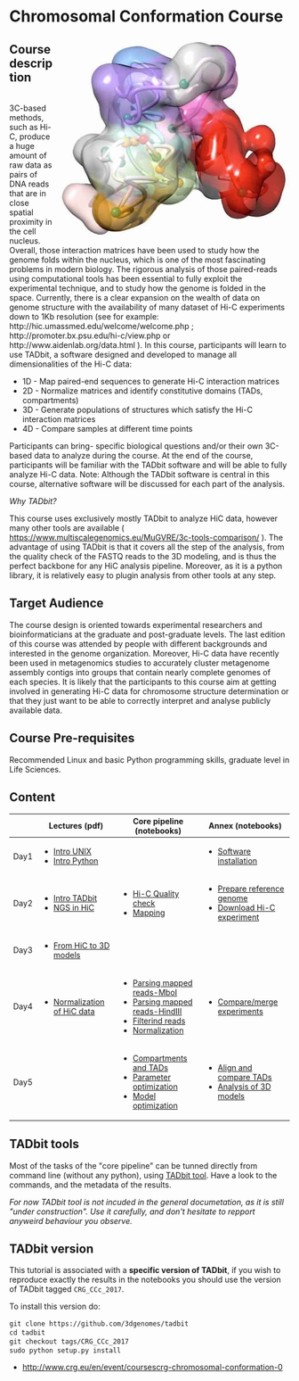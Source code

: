 # Chromosomal Conformation Course
<p>
<img align="right" src=/Documents/Logo/Foto-DNA_MMarti_0.jpg?raw=True>
<h2>Course description</h2><br>
3C-based methods, such as Hi-C, produce a huge amount of raw data as pairs of DNA reads that are in close spatial proximity in the cell nucleus. Overall, those interaction matrices have been used to study how the genome folds within the nucleus, which is one of the most fascinating problems in modern biology. The rigorous analysis of those paired-reads using computational tools has been essential to fully exploit the experimental technique, and to study how the genome is folded in the space. Currently, there is a clear expansion on the wealth of data on genome structure with the availability of many dataset of Hi-C experiments down to 1Kb resolution (see for example: http://hic.umassmed.edu/welcome/welcome.php ; http://promoter.bx.psu.edu/hi-c/view.php or http://www.aidenlab.org/data.html ). In this course, participants will learn to use TADbit, a software designed and developed to manage all dimensionalities of the Hi-C data:
</p>


 - 1D - Map paired-end sequences to generate Hi-C interaction matrices
 - 2D - Normalize matrices and identify constitutive domains (TADs, compartments)
 - 3D - Generate populations of structures which satisfy the Hi-C interaction matrices
 - 4D - Compare samples at different time points

Participants can bring- specific biological questions and/or their own 3C-based data to analyze during the course. At the end of the course, participants will be familiar with the TADbit software and will be able to fully analyze Hi-C data. Note: Although the TADbit software is central in this course, alternative software will be discussed for each part of the analysis.

*Why TADbit?*

This course uses exclusively mostly TADbit to analyze HiC data, however many other tools are available ( https://www.multiscalegenomics.eu/MuGVRE/3c-tools-comparison/ ). The advantage of using TADbit is that it covers all the step of the analysis, from the quality check of the FASTQ reads to the 3D modeling, and is thus the perfect backbone for any HiC analysis pipeline. Moreover, as it is a python library, it is relatively easy to plugin analysis from other tools at any step.


## Target Audience

The course design is oriented towards experimental researchers and bioinformaticians at the graduate and post-graduate levels. The last edition of this course was attended by people with different backgrounds and interested in the genome organization.
Moreover, Hi-C data have recently been used in metagenomics studies to accurately cluster metagenome assembly contigs into groups that contain nearly complete genomes of each species.
It is likely that the participants to this course aim at getting involved in generating Hi-C data for chromosome structure determination or that they just want to be able to correctly interpret and analyse publicly available data. 

## Course Pre-requisites

Recommended Linux and basic Python programming skills, graduate level in Life Sciences.


## Content

|                  | Lectures (pdf)                          | Core pipeline (notebooks)               | Annex (notebooks)                 |
|-------------------|----------------|-------------------------|------------|
| Day1 | <ul><li>[Intro UNIX](/Presentations/Day1/linux.pdf)</li><li>[Intro Python](/Presentations/Day1/python.pdf)</ul></li> | | <ul><li>[Software installation](/Notebooks/A0-Preparing_your_computer_for_HiC_data_analysis.ipynb)</li></ul> |
| Day2 | <ul><li>[Intro TADbit](/Presentations/Day2/Intro_TADbit.pdf)</li><li>[NGS in HiC](/Presentations/Day2/NGS_for_HiC.pdf)</li></ul>| <ul><li>[Hi-C Quality check](/Notebooks/00-Hi-C_quality_check.ipynb)</li><li>[Mapping](/Notebooks/01-Mapping.ipynb)</li></ul> | <ul><li>[Prepare reference genome](/Notebooks/A1-Preparation_reference_genome.ipynb)</li><li>[Download Hi-C experiment](/Notebooks/A2-Download_published_Hi-C_experiments.ipynb)</li></ul> |
| Day3 | <ul><li>[From HiC to 3D models](/Presentations/Day3/from_hic_to_3D.pdf)</li></ul>|  |  |
| Day4 | <ul><li>[Normalization of HiC data](/Presentations/Day4/hic_norm.pdf)</li></ul>| <ul><li>[Parsing mapped reads-MboI](/Notebooks/02-Parsing_mapped_reads-MboI.ipynb)</li><li>[Parsing mapped reads-HindIII](/Notebooks/02-Parsing_mapped_reads-HindIII.ipynb)</li><li>[Filterind reads](/Notebooks/03-Filtering_mapped_reads.ipynb)</li><li>[Normalization](Notebooks/04-Bin-filtering_and_normalization.ipynb)</li></ul> | <ul><li>[Compare/merge experiments](/Notebooks/A3-Compare_and_merge_Hi-C_experiments.ipynb)</li></ul> |
| Day5 | <ul></ul>| <ul><li>[Compartments and TADs](/Notebooks/05-Compartments_and_TADs.ipynb)</li><li>[Parameter optimization](/Notebooks/06a-Modeling_-_parameter_optimization.ipynb)</li><li>[Model optimization](/Notebooks/06b-Modeling_-_model_optimization.ipynb)</li></ul> | <ul><li>[Align and compare TADs](/Notebooks/A4-Align_and_compare_TADs.ipynb)</li><li>[Analysis of 3D models](/Notebooks/A5-Modeling_-_analysis_of_3D_models.ipynb)</li></ul> | |

## TADbit tools

Most of the tasks of the "core pipeline" can be tunned directly from command line (without any python), using [TADbit tool](/TADbit_tools). Have a look to the commands, and the metadata of the results. 

_For now TADbit tool is not incuded in the general documetation, as it is still "under construction". Use it carefully, and don't hesitate to repport anyweird behaviour you observe._


## TADbit version

This tutorial is associated with a __specific version of TADbit__, if you wish to reproduce exactly the results in the notebooks you should use the version of TADbit tagged `CRG_CCc_2017`.

To install this version do:

    git clone https://github.com/3dgenomes/tadbit
    cd tadbit
    git checkout tags/CRG_CCc_2017
    sudo python setup.py install


- http://www.crg.eu/en/event/coursescrg-chromosomal-conformation-0



